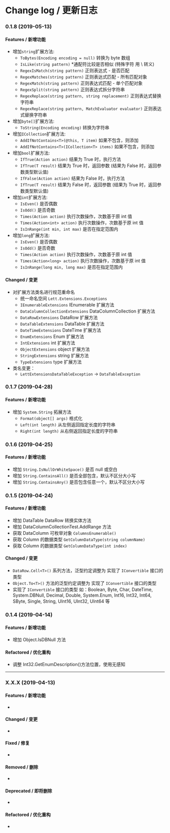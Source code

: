 # Change log / 更新日志

### 0.1.8 (2019-05-13)

#### Features / 新增功能

- 增加`string`扩展方法:
  - `ToBytes(Encoding encoding = null)` 转换为 byte 数组
  - `IsLike(string pattern)` \*通配符比较是否相似 (特殊字符 用 \ 转义)
  - `RegexIsMatch(string pattern)` 正则表达式 - 是否匹配
  - `RegexMatches(string pattern)` 正则表达式匹配 - 所有匹配对象
  - `RegexMatch(string pattern)` 正则表达式匹配 - 单个匹配对象
  - `RegexSplit(string pattern)` 正则表达式拆分字符串
  - `RegexReplace(string pattern, string replacement)` 正则表达式替换字符串
  - `RegexReplace(string pattern, MatchEvaluator evaluator)` 正则表达式替换字符串
- 增加`byte[]`扩展方法:
  - `ToString(Encoding encoding)` 转换为字符串
- 增加`ICollection`扩展方法:
  - `AddIfNotContains<T>(@this, T item)` 如果不包含，则添加
  - `AddIfNotContains<T>(ICollection<T> items)` 如果不包含，则添加
- 增加`bool`扩展方法:
  - `IfTrue(Action action)` 结果为 True 时，执行方法
  - `IfTrue(T result)` 结果为 True 时，返回参数 (结果为 False 时，返回参数类型默认值)
  - `IfFalse(Action action)` 结果为 False 时，执行方法
  - `IfTrue(T result)` 结果为 False 时，返回参数 (结果为 True 时，返回参数类型默认值)
- 增加`int`扩展方法:
  - `IsEven()` 是否偶数
  - `IsOdd()` 是否奇数
  - `Times(Action action)` 执行次数操作，次数基于原 int 值
  - `Times(Action<int> action)` 执行次数操作，次数基于原 int 值
  - `IsInRange(int min, int max)` 是否在指定范围内
- 增加`long`扩展方法:
  - `IsEven()` 是否偶数
  - `IsOdd()` 是否奇数
  - `Times(Action action)` 执行次数操作，次数基于原 int 值
  - `Times(Action<long> action)` 执行次数操作，次数基于原 int 值
  - `IsInRange(long min, long max)` 是否在指定范围内

#### Changed / 变更

- 对扩展方法类名进行规范重命名
  - 统一命名空间 `Lett.Extensions.Exceptions`
  - `IEnumerableExtensions` IEnumerable 扩展方法
  - `DataColumnCollectionExtensions` DataColumnCollection 扩展方法
  - `DataRowExtensions` DataRow 扩展方法
  - `DataTableExtensions` DataTable 扩展方法
  - `DateTimeExtensions` DateTime 扩展方法
  - `EnumExtensions` Enum 扩展方法
  - `IntExtensions` int 扩展方法
  - `ObjectExtensions` object 扩展方法
  - `StringExtensions` string 扩展方法
  - `TypeExtensions` type 扩展方法
- 类名变更：
  - `LettExtensionsDataTableException` -> `DataTableException`

### 0.1.7 (2019-04-28)

#### Features / 新增功能

- 增加 `System.String` 拓展方法
  - `Format(object[] args)` 格式化
  - `Left(int length)` 从左侧返回指定长度的字符串
  - `Right(int length)` 从右侧返回指定长度的字符串

### 0.1.6 (2019-04-25)

#### Features / 新增功能

- 增加 `String.IsNullOrWhiteSpace()` 是否 null 或空白
- 增加 `String.ContainsAll()` 是否全部包含，默认不区分大小写
- 增加 `String.ContainsAny()` 是否包含任意一个，默认不区分大小写

### 0.1.5 (2019-04-24)

#### Features / 新增功能

- 增加 DataTable DataRow 转换实体方法
- 增加 DataColumnCollectionTest.AddRange 方法
- 获取 DataColumn 可枚举对象 `ColumnsEnumerable()`
- 获取 Column 的数据类型 `GetColumnDataType(string columnName)`
- 获取 Column 的数据类型 `GetColumnDataType(int index)`

#### Changed / 变更

- `DataRow.Cell<T>()` 系列方法，泛型约定调整为 实现了 `IConvertible` 接口的类型
- `Object.To<T>()` 方法的泛型约定调整为 实现了 `IConvertible` 接口的类型
- 实现了 `IConvertible` 接口的类型 如：Boolean, Byte, Char, DateTime, System.DBNull, Decimal, Double, System.Enum, Int16, Int32, Int64, SByte, Single, String, UInt16, UInt32, UInt64 等

### 0.1.4 (2019-04-14)

#### Features / 新增功能

- 增加 Object.IsDBNull 方法

#### Refactored / 优化重构

- 调整 Int32.GetEnumDescription()方法位置，使用无感知

---

### X.X.X (2019-04-13)

#### Features / 新增功能

-

#### Changed / 变更

-

#### Fixed / 修复

-

#### Removed / 删除

-

#### Deprecated / 即将删除

-

#### Refactored / 优化重构

-
